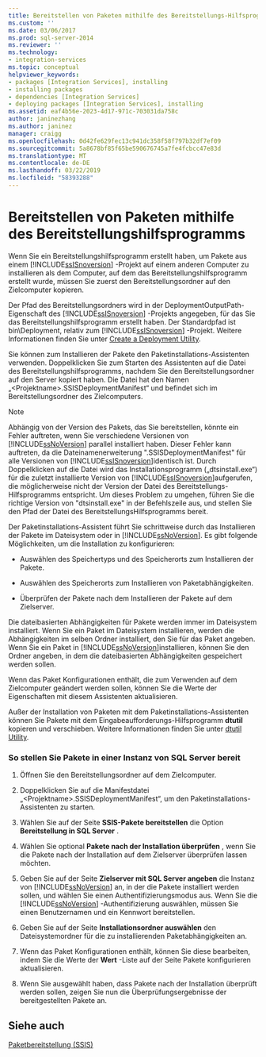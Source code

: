 ```yaml
---
title: Bereitstellen von Paketen mithilfe des Bereitstellungs-Hilfsprogramms | Microsoft-Dokumentation
ms.custom: ''
ms.date: 03/06/2017
ms.prod: sql-server-2014
ms.reviewer: ''
ms.technology:
- integration-services
ms.topic: conceptual
helpviewer_keywords:
- packages [Integration Services], installing
- installing packages
- dependencies [Integration Services]
- deploying packages [Integration Services], installing
ms.assetid: eaf4b56e-2023-4d17-971c-703031da758c
author: janinezhang
ms.author: janinez
manager: craigg
ms.openlocfilehash: 0d42fe629fec13c941dc358f58f797b32df7ef09
ms.sourcegitcommit: 5a8678bf85f65be590676745a7fe4fcbcc47e83d
ms.translationtype: MT
ms.contentlocale: de-DE
ms.lasthandoff: 03/22/2019
ms.locfileid: "58393288"
---
```

# <a name="deploy-packages-by-using-the-deployment-utility"></a>Bereitstellen von Paketen mithilfe des Bereitstellungshilfsprogramms
  Wenn Sie ein Bereitstellungshilfsprogramm erstellt haben, um Pakete aus einem [!INCLUDE[ssISnoversion](../includes/ssisnoversion-md.md)] -Projekt auf einem anderen Computer zu installieren als dem Computer, auf dem das Bereitstellungshilfsprogramm erstellt wurde, müssen Sie zuerst den Bereitstellungsordner auf den Zielcomputer kopieren.  
  
 Der Pfad des Bereitstellungsordners wird in der DeploymentOutputPath-Eigenschaft des [!INCLUDE[ssISnoversion](../includes/ssisnoversion-md.md)] -Projekts angegeben, für das Sie das Bereitstellungshilfsprogramm erstellt haben. Der Standardpfad ist bin\Deployment, relativ zum [!INCLUDE[ssISnoversion](../includes/ssisnoversion-md.md)] -Projekt. Weitere Informationen finden Sie unter [Create a Deployment Utility](../../2014/integration-services/create-a-deployment-utility.md).  
  
 Sie können zum Installieren der Pakete den Paketinstallations-Assistenten verwenden. Doppelklicken Sie zum Starten des Assistenten auf die Datei des Bereitstellungshilfsprogramms, nachdem Sie den Bereitstellungsordner auf den Server kopiert haben. Die Datei hat den Namen „\<Projektname>.SSISDeploymentManifest“ und befindet sich im Bereitstellungsordner des Zielcomputers.  
  
> [!NOTE]  
>  Abhängig von der Version des Pakets, das Sie bereitstellen, könnte ein Fehler auftreten, wenn Sie verschiedene Versionen von [!INCLUDE[ssNoVersion](../includes/ssnoversion-md.md)] parallel installiert haben. Dieser Fehler kann auftreten, da die Dateinamenerweiterung ".SSISDeploymentManifest" für alle Versionen von [!INCLUDE[ssISnoversion](../includes/ssisnoversion-md.md)]identisch ist. Durch Doppelklicken auf die Datei wird das Installationsprogramm („dtsinstall.exe“) für die zuletzt installierte Version von [!INCLUDE[ssISnoversion](../includes/ssisnoversion-md.md)]aufgerufen, die möglicherweise nicht der Version der Datei des Bereitstellungs-Hilfsprogramms entspricht. Um dieses Problem zu umgehen, führen Sie die richtige Version von "dtsinstall.exe" in der Befehlszeile aus, und stellen Sie den Pfad der Datei des BereitstellungsHilfsprogramms bereit.  
  
 Der Paketinstallations-Assistent führt Sie schrittweise durch das Installieren der Pakete im Dateisystem oder in [!INCLUDE[ssNoVersion](../includes/ssnoversion-md.md)]. Es gibt folgende Möglichkeiten, um die Installation zu konfigurieren:  
  
-   Auswählen des Speichertyps und des Speicherorts zum Installieren der Pakete.  
  
-   Auswählen des Speicherorts zum Installieren von Paketabhängigkeiten.  
  
-   Überprüfen der Pakete nach dem Installieren der Pakete auf dem Zielserver.  
  
 Die dateibasierten Abhängigkeiten für Pakete werden immer im Dateisystem installiert. Wenn Sie ein Paket im Dateisystem installieren, werden die Abhängigkeiten im selben Ordner installiert, den Sie für das Paket angeben. Wenn Sie ein Paket in [!INCLUDE[ssNoVersion](../includes/ssnoversion-md.md)]installieren, können Sie den Ordner angeben, in dem die dateibasierten Abhängigkeiten gespeichert werden sollen.  
  
 Wenn das Paket Konfigurationen enthält, die zum Verwenden auf dem Zielcomputer geändert werden sollen, können Sie die Werte der Eigenschaften mit diesem Assistenten aktualisieren.  
  
 Außer der Installation von Paketen mit dem Paketinstallations-Assistenten können Sie Pakete mit dem Eingabeaufforderungs-Hilfsprogramm **dtutil** kopieren und verschieben. Weitere Informationen finden Sie unter [dtutil Utility](dtutil-utility.md).  
  
### <a name="to-deploy-packages-to-an-instance-of-sql-server"></a>So stellen Sie Pakete in einer Instanz von SQL Server bereit  
  
1.  Öffnen Sie den Bereitstellungsordner auf dem Zielcomputer.  
  
2.  Doppelklicken Sie auf die Manifestdatei „\<Projektname>.SSISDeploymentManifest“, um den Paketinstallations-Assistenten zu starten.  
  
3.  Wählen Sie auf der Seite **SSIS-Pakete bereitstellen** die Option **Bereitstellung in SQL Server** .  
  
4.  Wählen Sie optional **Pakete nach der Installation überprüfen** , wenn Sie die Pakete nach der Installation auf dem Zielserver überprüfen lassen möchten.  
  
5.  Geben Sie auf der Seite **Zielserver mit SQL Server angeben** die Instanz von [!INCLUDE[ssNoVersion](../includes/ssnoversion-md.md)] an, in der die Pakete installiert werden sollen, und wählen Sie einen Authentifizierungsmodus aus. Wenn Sie die [!INCLUDE[ssNoVersion](../includes/ssnoversion-md.md)] -Authentifizierung auswählen, müssen Sie einen Benutzernamen und ein Kennwort bereitstellen.  
  
6.  Geben Sie auf der Seite **Installationsordner auswählen** den Dateisystemordner für die zu installierenden Paketabhängigkeiten an.  
  
7.  Wenn das Paket Konfigurationen enthält, können Sie diese bearbeiten, indem Sie die Werte der **Wert** -Liste auf der Seite Pakete konfigurieren aktualisieren.  
  
8.  Wenn Sie ausgewählt haben, dass Pakete nach der Installation überprüft werden sollen, zeigen Sie nun die Überprüfungsergebnisse der bereitgestellten Pakete an.  
  
## <a name="see-also"></a>Siehe auch  
 [Paketbereitstellung &#40;SSIS&#41;](packages/legacy-package-deployment-ssis.md)  
  
  
